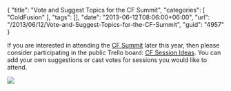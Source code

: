 {
	"title": "Vote and Suggest Topics for the CF Summit",
	"categories": [
		"ColdFusion"
	],
	"tags": [],
	"date": "2013-06-12T08:06:00+06:00",
	"url": "/2013/06/12/Vote-and-Suggest-Topics-for-the-CF-Summit",
	"guid": "4957"
}

If you are interested in attending the <a href="http://cfsummit.adobeevents.com/">CF Summit</a> later this year, then please consider participating in the public Trello board: <a href="https://trello.com/board/cf-session-ideas/51b0fbeb94b2237145005a11">CF Session Ideas</a>. You can add your own suggestions or cast votes for sessions you would like to attend. 

<img src="https://static.raymondcamden.com/images/Screenshot_6_12_13_7_03_AM.png" />